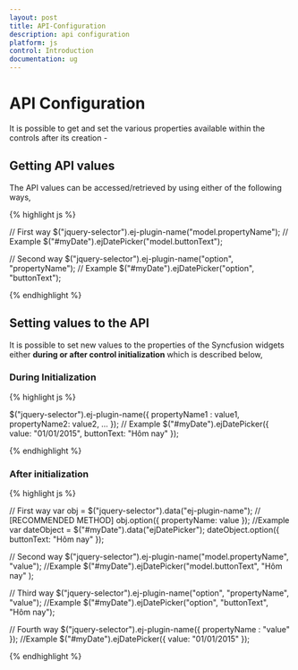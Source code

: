 ```yaml
---
layout: post
title: API-Configuration
description: api configuration
platform: js
control: Introduction
documentation: ug
---
```


# API Configuration

It is possible to get and set the various properties available within the controls after its creation -

## Getting API values

The API values can be accessed/retrieved by using either of the following ways,


{% highlight js %}

// First way
$("jquery-selector").ej-plugin-name("model.propertyName");
// Example
$("#myDate").ejDatePicker("model.buttonText");

// Second way
$("jquery-selector").ej-plugin-name("option", "propertyName");
// Example
$("#myDate").ejDatePicker("option", "buttonText");
   

{% endhighlight %}

## Setting values to the API

It is possible to set new values to the properties of the Syncfusion widgets either **during or after control initialization** which is described below, 

### During Initialization

{% highlight js %}

$("jquery-selector").ej-plugin-name({ propertyName1 : value1, propertyName2: value2, … });
// Example
$("#myDate").ejDatePicker({ value: "01/01/2015", buttonText: "Hôm nay" });


{% endhighlight %}

### After initialization

{% highlight js %}

// First way
var obj = $("jquery-selector").data("ej-plugin-name");  // [RECOMMENDED METHOD]
obj.option({ propertyName: value });
//Example
var dateObject = $("#myDate").data("ejDatePicker");
dateObject.option({ buttonText: "Hôm nay" });

// Second way
$("jquery-selector").ej-plugin-name("model.propertyName", "value");
//Example
$("#myDate").ejDatePicker("model.buttonText", "Hôm nay" );

// Third way
$("jquery-selector").ej-plugin-name("option", "propertyName", "value");
//Example
$("#myDate").ejDatePicker("option", "buttonText", "Hôm nay");

// Fourth way
$("jquery-selector").ej-plugin-name({ propertyName : "value" });
//Example
$("#myDate").ejDatePicker({ value: "01/01/2015" });

{% endhighlight %}

